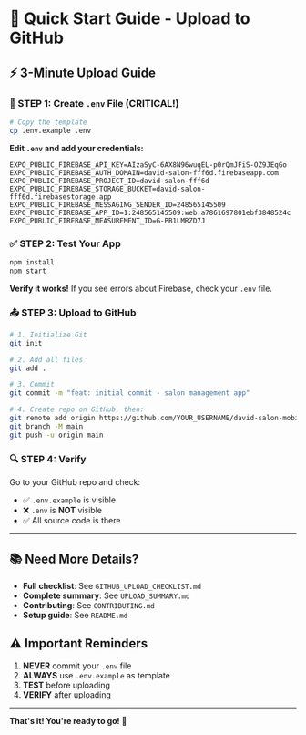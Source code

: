 # 🚀 Quick Start Guide - Upload to GitHub

## ⚡ 3-Minute Upload Guide

### 🔴 STEP 1: Create `.env` File (CRITICAL!)

```bash
# Copy the template
cp .env.example .env
```

**Edit `.env` and add your credentials:**
```env
EXPO_PUBLIC_FIREBASE_API_KEY=AIzaSyC-6AX8N96wuqEL-p0rQmJFiS-OZ9JEqGo
EXPO_PUBLIC_FIREBASE_AUTH_DOMAIN=david-salon-fff6d.firebaseapp.com
EXPO_PUBLIC_FIREBASE_PROJECT_ID=david-salon-fff6d
EXPO_PUBLIC_FIREBASE_STORAGE_BUCKET=david-salon-fff6d.firebasestorage.app
EXPO_PUBLIC_FIREBASE_MESSAGING_SENDER_ID=248565145509
EXPO_PUBLIC_FIREBASE_APP_ID=1:248565145509:web:a7861697801ebf3848524c
EXPO_PUBLIC_FIREBASE_MEASUREMENT_ID=G-PB1LMRZD7J
```

### ✅ STEP 2: Test Your App

```bash
npm install
npm start
```

**Verify it works!** If you see errors about Firebase, check your `.env` file.

### 📤 STEP 3: Upload to GitHub

```bash
# 1. Initialize Git
git init

# 2. Add all files
git add .

# 3. Commit
git commit -m "feat: initial commit - salon management app"

# 4. Create repo on GitHub, then:
git remote add origin https://github.com/YOUR_USERNAME/david-salon-mobile-expo.git
git branch -M main
git push -u origin main
```

### 🔍 STEP 4: Verify

Go to your GitHub repo and check:
- ✅ `.env.example` is visible
- ❌ `.env` is **NOT** visible
- ✅ All source code is there

---

## 📚 Need More Details?

- **Full checklist**: See `GITHUB_UPLOAD_CHECKLIST.md`
- **Complete summary**: See `UPLOAD_SUMMARY.md`
- **Contributing**: See `CONTRIBUTING.md`
- **Setup guide**: See `README.md`

## ⚠️ Important Reminders

1. **NEVER** commit your `.env` file
2. **ALWAYS** use `.env.example` as template
3. **TEST** before uploading
4. **VERIFY** after uploading

---

**That's it! You're ready to go! 🎉**
